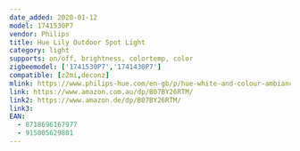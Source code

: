```yaml
---
date_added: 2020-01-12
model: 1741530P7
vendor: Philips
title: Hue Lily Outdoor Spot Light
category: light
supports: on/off, brightness, colortemp, color
zigbeemodel: ['1741530P7','1741430P7']
compatible: [z2mi,deconz]
mlink: https://www.philips-hue.com/en-gb/p/hue-white-and-colour-ambiance-lily-outdoor-spot-light/1741530P7
link: https://www.amazon.com.au/dp/B07BY26RTM/
link2: https://www.amazon.de/dp/B07BY26RTM/
link3: 
EAN: 
  - 8718696167977
  - 915005629801
---
```


